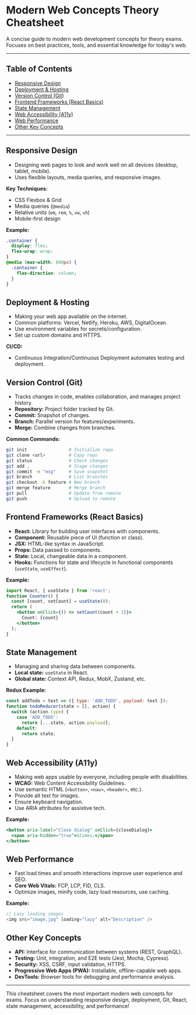# Modern Web Concepts Theory Cheatsheet

A concise guide to modern web development concepts for theory exams. Focuses on best practices, tools, and essential knowledge for today's web.

---

## Table of Contents
- [Responsive Design](#responsive-design)
- [Deployment & Hosting](#deployment--hosting)
- [Version Control (Git)](#version-control-git)
- [Frontend Frameworks (React Basics)](#frontend-frameworks-react-basics)
- [State Management](#state-management)
- [Web Accessibility (A11y)](#web-accessibility-a11y)
- [Web Performance](#web-performance)
- [Other Key Concepts](#other-key-concepts)

---

## Responsive Design
- Designing web pages to look and work well on all devices (desktop, tablet, mobile).
- Uses flexible layouts, media queries, and responsive images.

**Key Techniques:**
- CSS Flexbox & Grid
- Media queries (`@media`)
- Relative units (`em`, `rem`, `%`, `vw`, `vh`)
- Mobile-first design

**Example:**
```css
.container {
  display: flex;
  flex-wrap: wrap;
}
@media (max-width: 600px) {
  .container {
    flex-direction: column;
  }
}
```

## Deployment & Hosting
- Making your web app available on the internet.
- Common platforms: Vercel, Netlify, Heroku, AWS, DigitalOcean.
- Use environment variables for secrets/configuration.
- Set up custom domains and HTTPS.

**CI/CD:**
- Continuous Integration/Continuous Deployment automates testing and deployment.

## Version Control (Git)
- Tracks changes in code, enables collaboration, and manages project history.
- **Repository:** Project folder tracked by Git.
- **Commit:** Snapshot of changes.
- **Branch:** Parallel version for features/experiments.
- **Merge:** Combine changes from branches.

**Common Commands:**
```bash
git init                # Initialize repo
git clone <url>         # Copy repo
git status              # Check changes
git add .               # Stage changes
git commit -m "msg"     # Save snapshot
git branch              # List branches
git checkout -b feature # New branch
git merge feature       # Merge branch
git pull                # Update from remote
git push                # Upload to remote
```

## Frontend Frameworks (React Basics)
- **React:** Library for building user interfaces with components.
- **Component:** Reusable piece of UI (function or class).
- **JSX:** HTML-like syntax in JavaScript.
- **Props:** Data passed to components.
- **State:** Local, changeable data in a component.
- **Hooks:** Functions for state and lifecycle in functional components (`useState`, `useEffect`).

**Example:**
```jsx
import React, { useState } from 'react';
function Counter() {
  const [count, setCount] = useState(0);
  return (
    <button onClick={() => setCount(count + 1)}>
      Count: {count}
    </button>
  );
}
```

## State Management
- Managing and sharing data between components.
- **Local state:** `useState` in React.
- **Global state:** Context API, Redux, MobX, Zustand, etc.

**Redux Example:**
```js
const addTodo = text => ({ type: 'ADD_TODO', payload: text });
function todoReducer(state = [], action) {
  switch (action.type) {
    case 'ADD_TODO':
      return [...state, action.payload];
    default:
      return state;
  }
}
```

## Web Accessibility (A11y)
- Making web apps usable by everyone, including people with disabilities.
- **WCAG:** Web Content Accessibility Guidelines.
- Use semantic HTML (`<button>`, `<nav>`, `<header>`, etc.).
- Provide alt text for images.
- Ensure keyboard navigation.
- Use ARIA attributes for assistive tech.

**Example:**
```jsx
<button aria-label="Close dialog" onClick={closeDialog}>
  <span aria-hidden="true">&times;</span>
</button>
```

## Web Performance
- Fast load times and smooth interactions improve user experience and SEO.
- **Core Web Vitals:** FCP, LCP, FID, CLS.
- Optimize images, minify code, lazy load resources, use caching.

**Example:**
```js
// Lazy loading images
<img src="image.jpg" loading="lazy" alt="Description" />
```

## Other Key Concepts
- **API:** Interface for communication between systems (REST, GraphQL).
- **Testing:** Unit, integration, and E2E tests (Jest, Mocha, Cypress).
- **Security:** XSS, CSRF, input validation, HTTPS.
- **Progressive Web Apps (PWA):** Installable, offline-capable web apps.
- **DevTools:** Browser tools for debugging and performance analysis.

---

This cheatsheet covers the most important modern web concepts for exams. Focus on understanding responsive design, deployment, Git, React, state management, accessibility, and performance! 
